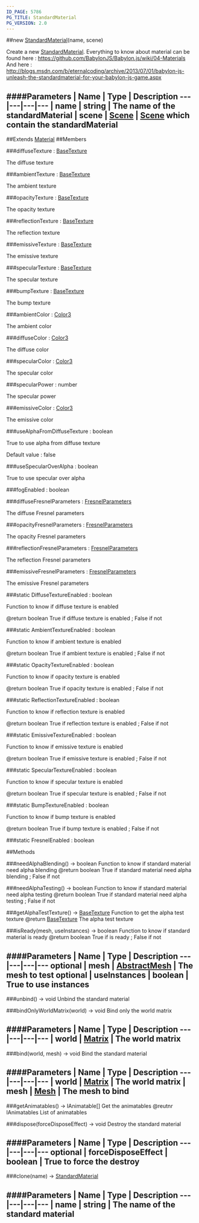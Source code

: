 ```yaml
---
ID_PAGE: 5786
PG_TITLE: StandardMaterial
PG_VERSION: 2.0
---
```

##new [StandardMaterial](page.php?p=5786)(name, scene)


Create a new [StandardMaterial](page.php?p=5786).
Everything to know about material can be found here : https://github.com/BabylonJS/Babylon.js/wiki/04-Materials
And here : http://blogs.msdn.com/b/eternalcoding/archive/2013/07/01/babylon-js-unleash-the-standardmaterial-for-your-babylon-js-game.aspx


####Parameters
 | Name | Type | Description
---|---|---|---
 | name | string | The name of the standardMaterial
 | scene | [Scene](page.php?p=5725) | [Scene](page.php?p=5725) which contain the standardMaterial
---

##Extends [Material](page.php?p=5783)
##Members

###diffuseTexture : [BaseTexture](page.php?p=5788)



The diffuse texture


###ambientTexture : [BaseTexture](page.php?p=5788)



The ambient texture


###opacityTexture : [BaseTexture](page.php?p=5788)



The opacity texture


###reflectionTexture : [BaseTexture](page.php?p=5788)



The reflection texture


###emissiveTexture : [BaseTexture](page.php?p=5788)



The emissive texture


###specularTexture : [BaseTexture](page.php?p=5788)



The specular texture


###bumpTexture : [BaseTexture](page.php?p=5788)



The bump texture


###ambientColor : [Color3](page.php?p=5805)



The ambient color


###diffuseColor : [Color3](page.php?p=5805)



The diffuse color


###specularColor : [Color3](page.php?p=5805)



The specular color


###specularPower : number



The specular power


###emissiveColor : [Color3](page.php?p=5805)



The emissive color


###useAlphaFromDiffuseTexture : boolean



True to use alpha from diffuse texture

Default value : false


###useSpecularOverAlpha : boolean



True to use specular over alpha


###fogEnabled : boolean


###diffuseFresnelParameters : [FresnelParameters](page.php?p=5787)



The diffuse Fresnel parameters


###opacityFresnelParameters : [FresnelParameters](page.php?p=5787)



The opacity Fresnel parameters


###reflectionFresnelParameters : [FresnelParameters](page.php?p=5787)



The reflection Fresnel parameters


###emissiveFresnelParameters : [FresnelParameters](page.php?p=5787)



The emissive Fresnel parameters


###static DiffuseTextureEnabled : boolean



Function to know if diffuse texture is enabled

@return boolean True if diffuse texture is enabled ; False if not


###static AmbientTextureEnabled : boolean



Function to know if ambient texture is enabled

@return boolean True if ambient texture is enabled ; False if not


###static OpacityTextureEnabled : boolean



Function to know if opacity texture is enabled

@return boolean True if opacity texture is enabled ; False if not


###static ReflectionTextureEnabled : boolean



Function to know if reflection texture is enabled

@return boolean True if reflection texture is enabled ; False if not


###static EmissiveTextureEnabled : boolean



Function to know if emissive texture is enabled

@return boolean True if emissive texture is enabled ; False if not


###static SpecularTextureEnabled : boolean



Function to know if specular texture is enabled

@return boolean True if specular texture is enabled ; False if not


###static BumpTextureEnabled : boolean



Function to know if bump texture is enabled

@return boolean True if bump texture is enabled ; False if not





###static FresnelEnabled : boolean




##Methods

###needAlphaBlending() &rarr; boolean
Function to know if standard material need alpha blending
@return boolean True if standard material need alpha blending ; False if not




###needAlphaTesting() &rarr; boolean
Function to know if standard material need alpha testing
@return boolean True if standard material need alpha testing ; False if not




###getAlphaTestTexture() &rarr; [BaseTexture](page.php?p=5788)
Function to get the alpha test texture
@return [BaseTexture](page.php?p=5788) The alpha test texture




###isReady(mesh, useInstances) &rarr; boolean
Function to know if standard material is ready
@return boolean True if is ready ; False if not



####Parameters
 | Name | Type | Description
---|---|---|---
optional | mesh | [AbstractMesh](page.php?p=5720) | The mesh to test
optional | useInstances | boolean | True to use instances
---

###unbind() &rarr; void
Unbind the standard material




###bindOnlyWorldMatrix(world) &rarr; void
Bind only the world matrix



####Parameters
 | Name | Type | Description
---|---|---|---
 | world | [Matrix](page.php?p=5811) | The world matrix
---

###bind(world, mesh) &rarr; void
Bind the standard material



####Parameters
 | Name | Type | Description
---|---|---|---
 | world | [Matrix](page.php?p=5811) | The world matrix
 | mesh | [Mesh](page.php?p=5722) | The mesh to bind
---

###getAnimatables() &rarr; IAnimatable[]
Get the animatables
@reutnr IAnimatables List of animatables




###dispose(forceDisposeEffect) &rarr; void
Destroy the standard material



####Parameters
 | Name | Type | Description
---|---|---|---
optional | forceDisposeEffect | boolean | True to force the destroy
---

###clone(name) &rarr; [StandardMaterial](page.php?p=5786)

####Parameters
 | Name | Type | Description
---|---|---|---
 | name | string | The name of the standard material
---
